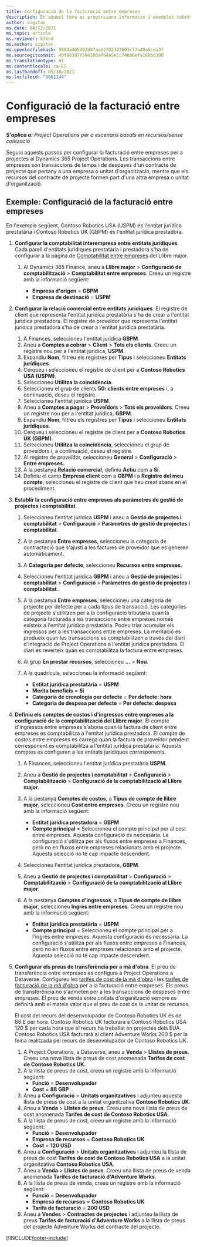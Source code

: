 ```yaml
---
title: Configuració de la facturació entre empreses
description: En aquest tema es proporciona informació i exemples sobre la configuració de la facturació entre empreses per a projectes.
author: sigitac
ms.date: 04/12/2021
ms.topic: article
ms.reviewer: kfend
ms.author: sigitac
ms.openlocfilehash: 9894a405403d4faeb2f02387b03c77a40a6cea3f
ms.sourcegitcommit: 40f68387f594180af64a5e5c748b6efa188bd300
ms.translationtype: HT
ms.contentlocale: ca-ES
ms.lasthandoff: 05/10/2021
ms.locfileid: "6001144"
---
```

# <a name="configure-intercompany-invoicing"></a>Configuració de la facturació entre empreses

_**S'aplica a:** Project Operations per a escenaris basats en recursos/sense cotització_

Seguiu aquests passos per configurar la facturació entre empreses per a projectes al Dynamics 365 Project Operations. Les transaccions entre empreses són transaccions de temps i de despeses d'un contracte de projecte que pertany a una empresa o unitat d'organització, mentre que els recursos del contracte de projecte formen part d'una altra empresa o unitat d'organització.

## <a name="example-configure-intercompany-invoicing"></a>Exemple: Configuració de la facturació entre empreses

En l'exemple següent, Contoso Robotics USA (USPM) és l'entitat jurídica prestatària i Contoso Robotics UK (GBPM) és l'entitat jurídica prestadora. 

1. **Configurar la comptabilitat interempresa entre entitats jurídiques**. Cada parell d'entitats jurídiques prestatària i prestadora s'ha de configurar a la pàgina de [Comptabilitat entre empreses](/dynamics365/finance/general-ledger/intercompany-accounting-setup) del Llibre major.
    
    1. Al Dynamics 365 Finance, aneu a **Llibre major** > **Configuració de comptabilització** > **Comptabilitat entre empreses**. Creeu un registre amb la informació següent:

        - **Empresa d'origen** = **GBPM**
        - **Empresa de destinació** = **USPM**

2. **Configurar la relació comercial entre entitats jurídiques**. El registre de client que representa l'entitat jurídica prestatària s'ha de crear a l'entitat jurídica prestadora. El registre de proveïdor que representa l'entitat jurídica prestadora s'ha de crear a l'entitat jurídica prestatària.

     1. A Finances, seleccioneu l'entitat jurídica **GBPM**.
     2. Aneu a **Comptes a cobrar** > **Client** > **Tots els clients**. Creeu un registre nou per a l'entitat jurídica, **USPM**.
     3. Expandiu **Nom**, filtreu els registres per **Tipus** i seleccioneu **Entitats jurídiques**. 
     4. Cerqueu i seleccioneu el registre de client per a **Contoso Robotics USA (USPM)**.
     5. Seleccioneu **Utilitza la coincidència**. 
     6. Seleccioneu el grup de clients **50: clients entre empreses** i, a continuació, deseu el registre.
     7. Seleccioneu l'entitat jurídica **USPM**.
     8. Aneu a **Comptes a pagar** > **Proveïdors** > **Tots els proveïdors**. Creeu un registre nou per a l'entitat jurídica, **GBPM**.
     9. Expandiu **Nom**, filtreu els registres per **Tipus** i seleccioneu **Entitats jurídiques**. 
     10. Cerqueu i seleccioneu el registre de client per a **Contoso Robotics UK (GBPM)**.
     11. Seleccioneu **Utilitza la coincidència**, seleccioneu el grup de proveïdors i, a continuació, deseu el registre.
     12. Al registre de proveïdor, seleccioneu **General** > **Configuració** > **Entre empreses**.
     13. A la pestanya **Relació comercial**, definiu **Actiu** com a **Sí**.
     14. Definiu el camp **Empresa client** com a **GBPM** i a **Registre del meu compte**, seleccioneu el registre de client que heu creat abans en el procediment.

3. **Establir la configuració entre empreses als paràmetres de gestió de projectes i comptabilitat**. 

    1. Seleccioneu l'entitat jurídica **USPM** i aneu a **Gestió de projectes i comptabilitat** > **Configuració** > **Paràmetres de gestió de projectes i comptabilitat**.
    2. A la pestanya **Entre empreses**, seleccioneu la categoria de contractació que s'ajusti a les factures de proveïdor que es generen automàticament.
    3. A **Categoria per defecte**, seleccioneu **Recursos entre empreses**.
    4. Seleccioneu l'entitat jurídica **GBPM** i aneu a **Gestió de projectes i comptabilitat** > **Configuració** > **Paràmetres de gestió de projectes i comptabilitat**.
    5. A la pestanya **Entre empreses**, seleccioneu una categoria de projecte per defecte per a cada tipus de transacció. Les categories de projecte s'utilitzen per a la configuració tributària quan la categoria facturada a les transaccions entre empreses només existeix a l'entitat jurídica prestatària. Podeu triar acumular els ingressos per a les transaccions entre empreses. La meritació es produeix quan les transaccions es comptabilitzen a través del diari d'integració de Project Operations a l'entitat jurídica prestadora. El diari es reverteix quan es comptabilitza la factura entre empreses.
    6. Al grup **En prestar recursos**, seleccioneu **...** > **Nou**. 
    7. A la quadrícula, seleccioneu la informació següent:

          - **Entitat jurídica prestatària** = **USPM**
          - **Merita beneficis** = **Sí**
          - **Categoria de cronologia per defecte** = **Per defecte: hora**
          - **Categoria de despesa per defecte** = **Per defecte: despesa**

4. **Definiu els comptes de costos i d'ingressos entre empreses a la configuració de la comptabilització del Llibre major**. El compte d'ingressos entre empreses s'abona quan la factura de client entre empreses es comptabilitza a l'entitat jurídica prestadora. El compte de costos entre empreses es carrega quan la factura de proveïdor pendent corresponent es comptabilitza a l'entitat jurídica prestatària. Aquests comptes es configuren a les entitats jurídiques corresponents. 
      
     1. A Finances, seleccioneu l'entitat jurídica prestatària **USPM**. 
     2. Aneu a **Gestió de projectes i comptabilitat** > **Configuració** > **Comptabilització** > **Configuració de la comptabilització al Llibre major**. 
     3. A la pestanya **Comptes de costos**, a **Tipus de compte de llibre major**, seleccioneu **Cost entre empreses**. Creeu un registre nou amb la informació següent:
      
        - **Entitat jurídica prestadora** = **GBPM**
        - **Compte principal** = Seleccioneu el compte principal per al cost entre empreses. Aquesta configuració és necessària. La configuració s'utilitza per als fluxos entre empreses a Finances, però no en fluxos entre empreses relacionats amb el projecte. Aquesta selecció no té cap impacte descendent. 
        
     4. Seleccioneu l'entitat jurídica prestadora, **GBPM**. 
     5. Aneu a **Gestió de projectes i comptabilitat** > **Configuració** > **Comptabilització** > **Configuració de la comptabilització al Llibre major**. 
     6. A la pestanya **Comptes d'ingressos**, a **Tipus de compte de llibre major**, seleccioneu **Ingrés entre empreses**. Creeu un registre nou amb la informació següent:

        - **Entitat jurídica prestatària** = **USPM**
        - **Compte principal** = Seleccioneu el compte principal per a l'ingrés entre empreses. Aquesta configuració és necessària. La configuració s'utilitza per als fluxos entre empreses a Finances, però no en fluxos entre empreses relacionats amb el projecte. Aquesta selecció no té cap impacte descendent. 

5. **Configurar els preus de transferència per a mà d'obra**. El preu de transferència entre empreses es configura a Project Operations a Dataverse. Configureu les [tarifes de cost de la mà d'obra](../pricing-costing/set-up-labor-cost-rate.md#transfer-pricing-and-costs-for-resources-outside-of-your-division-or-legal-entity) i les [tarifes de facturació de la mà d'obra](../pricing-costing/set-up-labor-bill-rate.md#transfer-pricing-or-set-up-bill-rates-for-resources-from-other-organizational-units-or-divisions) per a la facturació entre empreses. Els preus de transferència no s'admeten per a les transaccions de despeses entre empreses. El preu de venda entre unitats d'organització sempre es definirà amb el mateix valor que el preu de cost de la unitat de recursos.

      El cost del recurs del desenvolupador de Contoso Robotics UK és de 88 £ per hora. Contoso Robotics UK facturarà a Contoso Robotics USA 120 $ per cada hora que el recurs ha treballat en projectes dels EUA. Contoso Robotics USA facturarà al client Adventure Works 200 $ per la feina realitzada pel recurs de desenvolupador de Contoso Robotics UK.

      1. A Project Operations, a Dataverse, aneu a **Venda** > **Llistes de preus**. Creeu una nova llista de preus de cost anomenada **Tarifes de cost de Contoso Robotics UK.** 
      2. A la llista de preus de cost, creeu un registre amb la informació següent:
         - **Funció** = **Desenvolupador**
         - **Cost** = **88 GBP**
      3. Aneu a **Configuració** > **Unitats organitzatives** i adjunteu aquesta llista de preus de cost a la unitat organitzativa **Contoso Robotics UK**.
      4. Aneu a **Venda** > **Llistes de preus**. Creeu una nova llista de preus de cost anomenada **Tarifes de cost de Contoso Robotics USA**. 
      5. A la llista de preus de cost, creeu un registre amb la informació següent:
          - **Funció** = **Desenvolupador**
          - **Empresa de recursos** = **Contoso Robotics UK**
          - **Cost** = **120 USD**
      6. Aneu a **Configuració** > **Unitats organitzatives** i adjunteu la llista de preus de cost **Tarifes de cost de Contoso Robotics USA** a la unitat organitzativa **Contoso Robotics USA**.
      7. Aneu a **Venda** > **Llistes de preus**. Creeu una llista de preus de venda anomenada **Tarifes de facturació d'Adventure Works**. 
      8. A la llista de preus de venda, creeu un registre amb la informació següent:
          - **Funció** = **Desenvolupador**
          - **Empresa de recursos** = **Contoso Robotics UK**
          - **Tarifa de facturació** = **200 USD**
      9. Aneu a **Vendes** > **Contractes de projectes** i adjunteu la llista de preus **Tarifes de facturació d'Adventure Works** a la llista de preus del projecte Adventure Works del contracte del projecte.


[!INCLUDE[footer-include](../includes/footer-banner.md)]
